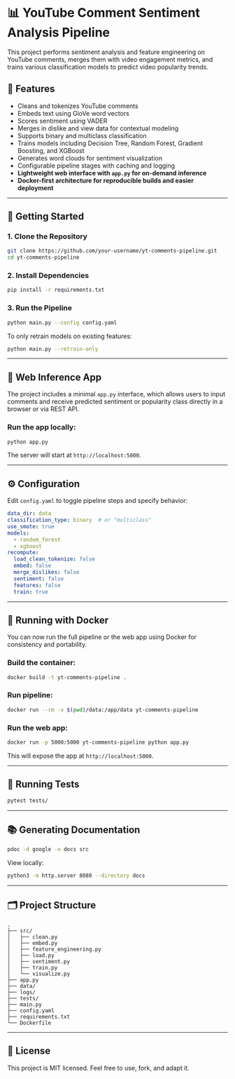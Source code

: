 # 📊 YouTube Comment Sentiment Analysis Pipeline

This project performs sentiment analysis and feature engineering on YouTube comments, merges them with video engagement metrics, and trains various classification models to predict video popularity trends.

## 🔧 Features

- Cleans and tokenizes YouTube comments  
- Embeds text using GloVe word vectors  
- Scores sentiment using VADER  
- Merges in dislike and view data for contextual modeling  
- Supports binary and multiclass classification  
- Trains models including Decision Tree, Random Forest, Gradient Boosting, and XGBoost  
- Generates word clouds for sentiment visualization  
- Configurable pipeline stages with caching and logging  
- **Lightweight web interface with `app.py` for on-demand inference**  
- **Docker-first architecture for reproducible builds and easier deployment**

---

## 🚀 Getting Started

### 1. Clone the Repository

```bash
git clone https://github.com/your-username/yt-comments-pipeline.git
cd yt-comments-pipeline
```

### 2. Install Dependencies

```bash
pip install -r requirements.txt
```

### 3. Run the Pipeline

```bash
python main.py --config config.yaml
```

To only retrain models on existing features:

```bash
python main.py --retrain-only
```

---

## 🧠 Web Inference App

The project includes a minimal `app.py` interface, which allows users to input comments and receive predicted sentiment or popularity class directly in a browser or via REST API.

### Run the app locally:

```bash
python app.py
```

The server will start at `http://localhost:5000`.

---

## ⚙️ Configuration

Edit `config.yaml` to toggle pipeline steps and specify behavior:

```yaml
data_dir: data
classification_type: binary  # or "multiclass"
use_smote: true
models:
  - random_forest
  - xgboost
recompute:
  load_clean_tokenize: false
  embed: false
  merge_dislikes: false
  sentiment: false
  features: false
  train: true
```

---

## 🐳 Running with Docker

You can now run the full pipeline or the web app using Docker for consistency and portability.

### Build the container:

```bash
docker build -t yt-comments-pipeline .
```

### Run pipeline:

```bash
docker run --rm -v $(pwd)/data:/app/data yt-comments-pipeline
```

### Run the web app:

```bash
docker run -p 5000:5000 yt-comments-pipeline python app.py
```

This will expose the app at `http://localhost:5000`.

---

## 🧪 Running Tests

```bash
pytest tests/
```

---

## 📚 Generating Documentation

```bash
pdoc -d google -o docs src
```

View locally:

```bash
python3 -m http.server 8080 --directory docs
```

---

## 🗂 Project Structure

```
.
├── src/
│   ├── clean.py
│   ├── embed.py
│   ├── feature_engineering.py
│   ├── load.py
│   ├── sentiment.py
│   ├── train.py
│   └── visualize.py
├── app.py
├── data/
├── logs/
├── tests/
├── main.py
├── config.yaml
├── requirements.txt
└── Dockerfile
```

---

## 📌 License

This project is MIT licensed. Feel free to use, fork, and adapt it.
